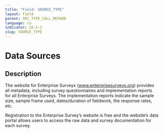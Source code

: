 ```yaml
---
title: "Field: SOURCE_TYPE"
layout: field
parent: SRC_TYPE_COLL_METHOD
language: ru
indicator: 16-5-2
slug: SOURCE_TYPE
---
```

# Data Sources

## Description

The website for Enterprise Surveys (www.enterprisesurveys.org) provides all metadata, including survey questionnaires and implementation reports for all Enterprise Surveys. The implementation reports indicate the sample size, sample frame used, dates/duration of fieldwork, the response rates, etc.

Registration to the Enterprise Survey’s website is free and the website’s data portal allows users to access the raw data and survey documentation for each survey.